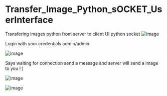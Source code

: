 # Transfer_Image_Python_sOCKET_UserInterface
Transfering images python from server to client UI python socket
![image](https://user-images.githubusercontent.com/39345855/48679945-ca193100-eb5b-11e8-9d6e-2bac2aa50301.png)

Login with your credentials admin/admin

![image](https://user-images.githubusercontent.com/39345855/48679973-ea48f000-eb5b-11e8-8446-b7b6d8e83fcc.png)

Says waiting for connection send a message and server will send a image to you ! )


![image](https://user-images.githubusercontent.com/39345855/48679977-f6cd4880-eb5b-11e8-8eda-7d82eaf44c15.png)


![image](https://user-images.githubusercontent.com/39345855/48679979-fcc32980-eb5b-11e8-81f9-07f24bef1f2c.png)

